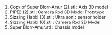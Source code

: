 1. Copy of Super Blorr-Amur (2).stl : Axis 3D model
2. PIPE2 (2).stl : Camera Rod 3D Model Prototype
3. Sizzling Habbi (3).stl : Ultra sonic sensor holder
4. Sizzling Habbi (6).stl : Camera Rod 3D Model
5. Super Blorr-Amur.stl : Chassis model
